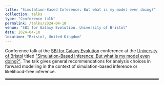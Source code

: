 ```yaml
---
title: "Simulation-Based Inference: But what is my model even doing?"
collection: talks
type: "Conference talk"
permalink: /talks/2024-04-10
venue: "SBI for Galaxy Evolution, University of Bristol"
date: 2024-04-10
location: "Bristol, United Kingdom"
---
```


Conference talk at the [SBI for Galaxy Evolution](https://sbi-galev.github.io/2024/) conference at the  [University of Bristol](https://www.bristol.ac.uk/) titled ["Simulation-Based Inference: But what is my model even doing?"](../files/2024-04-10_sbi_bristol.pdf). The talk gives general recommendations for analysis choices in forward modelling in the context of simulation-based inference or likelihood-free inference.

<hr style="border:2px solid gray">
